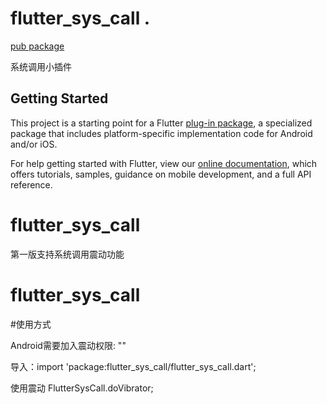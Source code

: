 # flutter_sys_call .  
[pub package](https://pub.flutter-io.cn/packages/flutter_sys_call)

系统调用小插件

## Getting Started

This project is a starting point for a Flutter
[plug-in package](https://flutter.io/developing-packages/),
a specialized package that includes platform-specific implementation code for
Android and/or iOS.

For help getting started with Flutter, view our 
[online documentation](https://flutter.io/docs), which offers tutorials, 
samples, guidance on mobile development, and a full API reference.
# flutter_sys_call

第一版支持系统调用震动功能

# flutter_sys_call

#使用方式

Android需要加入震动权限:
"<uses-permission android:name="android.permission.VIBRATE"/>"
 
导入：import 'package:flutter_sys_call/flutter_sys_call.dart';

使用震动 FlutterSysCall.doVibrator;



